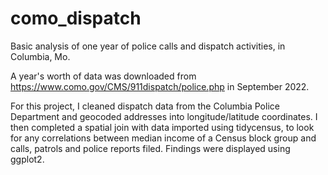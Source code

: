 # como_dispatch
Basic analysis of one year of police calls and dispatch activities, in Columbia, Mo.

A year's worth of data was downloaded from https://www.como.gov/CMS/911dispatch/police.php in September 2022. 

For this project, I cleaned dispatch data from the Columbia Police Department and geocoded addresses into longitude/latitude coordinates. I then completed a spatial join with data imported using tidycensus, to look for any correlations between median income of a Census block group and calls, patrols and police reports filed. Findings were displayed using ggplot2.
